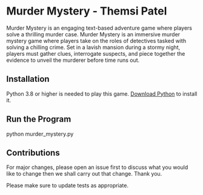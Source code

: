 # Murder Mystery - Themsi Patel 

Murder Mystery is an engaging text-based adventure game where players solve a thrilling murder case. Murder Mystery is an immersive murder mystery game where players take on the roles of detectives tasked with solving a chilling crime. Set in a lavish mansion during a stormy night, players must gather clues, interrogate suspects, and piece together the evidence to unveil the murderer before time runs out.

## Installation

Python 3.8 or higher is needed to play this game. [Download Python](https://www.python.org/downloads/) to install it.

## Run the Program

python murder_mystery.py


## Contributions

For major changes, please open an issue first to discuss what you would like to change then we shall carry out that change. Thank you. 

Please make sure to update tests as appropriate.
